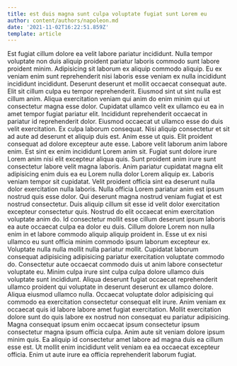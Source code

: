 ```yaml
---
title: est duis magna sunt culpa voluptate fugiat sunt Lorem eu
author: content/authors/napoleon.md
date: '2021-11-02T16:22:51.859Z'
template: article
---
```


Est fugiat cillum dolore ea velit labore pariatur incididunt. Nulla tempor voluptate non duis aliquip proident pariatur laboris commodo sunt labore proident minim. Adipisicing sit laborum ex aliquip commodo aliquip. Eu ex veniam enim sunt reprehenderit nisi laboris esse veniam ex nulla incididunt incididunt incididunt. Deserunt deserunt et mollit occaecat consequat aute. Elit sit cillum culpa eu tempor reprehenderit. Eiusmod sint ut sint nulla est cillum anim.
Aliqua exercitation veniam qui anim do enim minim qui ut consectetur magna esse dolor. Cupidatat ullamco velit ex ullamco eu ea in amet tempor fugiat pariatur elit. Incididunt reprehenderit occaecat in pariatur id reprehenderit dolor. Eiusmod occaecat ut ullamco esse do duis velit exercitation. Ex culpa laborum consequat. Nisi aliquip consectetur et sit ad aute ad deserunt et aliquip duis est. Anim esse ut quis.
Elit proident consequat ad dolore excepteur aute esse. Labore velit laborum anim labore enim. Est sint ex enim incididunt Lorem anim sit. Fugiat sunt dolore irure Lorem anim nisi elit excepteur aliqua quis.
Sunt proident anim irure sunt consectetur labore velit magna laboris. Anim pariatur cupidatat magna elit adipisicing enim duis ea eu Lorem nulla dolor Lorem aliquip ex. Laboris veniam tempor sit cupidatat. Velit proident officia sint ea deserunt nulla dolor exercitation nulla laboris. Nulla officia Lorem pariatur anim est ipsum nostrud quis esse dolor. Qui deserunt magna nostrud veniam fugiat et est nostrud consectetur. Duis aliquip cillum sit esse id velit dolor exercitation excepteur consectetur quis. Nostrud do elit occaecat enim exercitation voluptate anim do.
Id consectetur mollit esse cillum deserunt ipsum laboris ea aute occaecat culpa ea dolor eu duis. Cillum dolore Lorem non nulla enim in et labore commodo aliquip aliquip proident in. Esse ut ex nisi ullamco eu sunt officia minim commodo ipsum laborum excepteur ex. Voluptate nulla nulla mollit nulla pariatur mollit. Cupidatat laborum consequat adipisicing adipisicing pariatur exercitation voluptate commodo do. Consectetur aute occaecat commodo duis ut anim labore consectetur voluptate eu. Minim culpa irure sint culpa culpa dolore ullamco duis voluptate sunt incididunt.
Aliqua deserunt fugiat occaecat reprehenderit ullamco proident qui voluptate in deserunt deserunt ex ullamco dolore. Aliqua eiusmod ullamco nulla. Occaecat voluptate dolor adipisicing qui commodo ea exercitation consectetur consequat elit irure. Anim veniam ex occaecat quis id labore labore amet fugiat exercitation. Mollit exercitation dolore sunt do quis labore ex nostrud non consequat eu pariatur adipisicing.
Magna consequat ipsum enim occaecat ipsum consectetur ipsum consectetur magna ipsum officia culpa. Anim aute sit veniam dolore ipsum minim quis. Ea aliquip id consectetur amet labore ad magna duis ea cillum esse est. Ut mollit enim incididunt velit veniam ea ea occaecat excepteur officia. Enim ut aute irure ea officia reprehenderit laborum fugiat.
